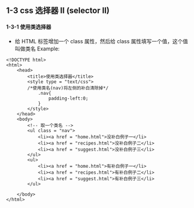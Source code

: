 ## 1-3 css 选择器 II (selector II)

#### 1-3-1 使用类选择器
+ 给 HTML 标签增加一个 class 属性，然后给 class 属性填写一个值，这个值叫做类名
Example:
```
<!DOCTYPE html>
<html>
    <head>
        <title>使用类选择器</title>
        <style type = "text/css">
        /*使用类名(nav)将左侧的补白清除掉*/
            .nav{
                padding-left:0;
            }
        </style>
    </head>
    <body>
        <!-- 取一个类名 -->
        <ul class = "nav">
            <li><a href = "home.html">没补白例子一</li>
            <li><a href = "recipes.html">没补白例子二</li>
            <li><a href = "suggest.html">没补白例子三</li>
        </ul>
        <ul>
            <li><a href = "home.html">有补白例子一</li>
            <li><a href = "recipes.html">有补白例子二</li>
            <li><a href = "suggest.html">有补白例子三</li>
        </ul>

    </body>
</html>
```

